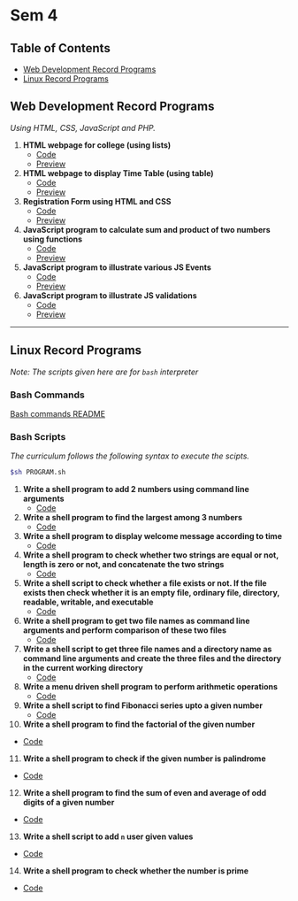 # Sem 4

## Table of Contents
- [Web Development Record Programs](#web-development-record-programs)
- [Linux Record Programs](#linux-record-programs)

## Web Development Record Programs
*Using HTML, CSS, JavaScript and PHP.*

1. **HTML webpage for college (using lists)**
   - [Code](./web/collegeWebpage/index.html)
   - [Preview](https://shonebinu.github.io/collegeCurriculum/sem4/web/collegeWebpage/index.html)
2. **HTML webpage to display Time Table (using table)**
   - [Code](./web/timeTable/index.html)
   - [Preview](https://shonebinu.github.io/collegeCurriculum/sem4/web/timeTable/index.html)
3. **Registration Form using HTML and CSS**
   - [Code](./web/registrationForm/index.html)
   - [Preview](https://shonebinu.github.io/collegeCurriculum/sem4/web/registrationForm/index.html)
4. **JavaScript program to calculate sum and product of two numbers using functions**
   - [Code](./web/jsFunction/index.html)
   - [Preview](https://shonebinu.github.io/collegeCurriculum/sem4/web/jsFunction/index.html)
5. **JavaScript program to illustrate various JS Events**
   - [Code](./web/jsEvents/index.html)
   - [Preview](https://shonebinu.github.io/collegeCurriculum/sem4/web/jsEvents/index.html)
6. **JavaScript program to illustrate JS validations**
   - [Code](./web/jsValidations/index.html)
   - [Preview](https://shonebinu.github.io/collegeCurriculum/sem4/web/jsValidations/index.html)

---

## Linux Record Programs
*Note: The scripts given here are for `bash` interpreter*

### Bash Commands
[Bash commands README](./linux/bashCommandREADME.md)

### Bash Scripts
*The curriculum follows the following syntax to execute the scipts.*
```bash
$sh PROGRAM.sh
```
1. **Write a shell program to add 2 numbers using command line arguments**
   - [Code](./linux/add2Nums.sh)
2. **Write a shell program to find the largest among 3 numbers**
   - [Code](./linux/largestOf3.sh)
3. **Write a shell program to display welcome message according to time**
   - [Code](./linux/welcomeTime.sh)
4. **Write a shell program to check whether two strings are equal or not, length is zero or not, and concatenate the two strings**
   - [Code](./linux/stringComp.sh)
5. **Write a shell script to check whether a file exists or not. If the file exists then check whether it is an empty file, ordinary file, directory, readable, writable, and executable**
   - [Code](./linux/fileCheck.sh)
6. **Write a shell program to get two file names as command line arguments and perform comparison of these two files**
   - [Code](./linux/fileComp.sh)
7. **Write a shell script to get three file names and a directory name as command line arguments and create the three files and the directory in the current working directory** 
   - [Code](./linux/fourArg.sh)
8. **Write a menu driven shell program to perform arithmetic operations**
   - [Code](./linux/menuArithmeticOperations.sh)
9. **Write a shell script to find Fibonacci series upto a given number**
   - [Code](./linux/fib.sh)
10. **Write a shell program to find the factorial of the given number**
   - [Code](./linux/fact.sh)
11. **Write a shell program to check if the given number is palindrome**
   - [Code](./linux/palindrome.sh)
12. **Write a shell program to find the sum of even and average of odd digits of a given number**
   - [Code](./linux/sumAvg.sh)
13. **Write a shell script to add `n` user given values**
   - [Code](./linux/sumOfN.sh)
14. **Write a shell program to check whether the number is prime**
   - [Code](./linux/prime.sh)